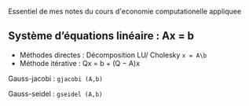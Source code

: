 Essentiel de mes notes du cours d'economie computationelle appliquee

## Système d’équations linéaire : Ax = b

* Méthodes directes : Décomposition LU/ Cholesky
  `x = A\b`
* Méthode itérative : Qx = b + (Q − A)x

Gauss-jacobi : `gjacobi (A,b)`

Gauss-seidel : `gseidel (A,b)`

